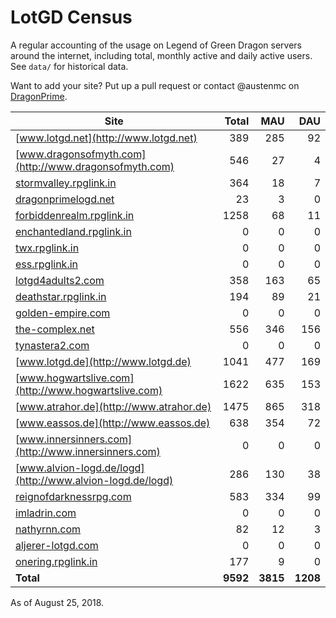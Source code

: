 # LotGD Census
A regular accounting of the usage on Legend of Green Dragon servers around the internet, including total, monthly active and daily active users. See `data/` for historical data.

Want to add your site? Put up a pull request or contact @austenmc on [DragonPrime](http://dragonprime.net).


Site | Total | MAU | DAU
--- | ---:| ---:| ---:
[www.lotgd.net](http://www.lotgd.net)|389|285|92
[www.dragonsofmyth.com](http://www.dragonsofmyth.com)|546|27|4
[stormvalley.rpglink.in](http://stormvalley.rpglink.in)|364|18|7
[dragonprimelogd.net](http://dragonprimelogd.net)|23|3|0
[forbiddenrealm.rpglink.in](http://forbiddenrealm.rpglink.in)|1258|68|11
[enchantedland.rpglink.in](http://enchantedland.rpglink.in)|0|0|0
[twx.rpglink.in](http://twx.rpglink.in)|0|0|0
[ess.rpglink.in](http://ess.rpglink.in)|0|0|0
[lotgd4adults2.com](http://lotgd4adults2.com)|358|163|65
[deathstar.rpglink.in](http://deathstar.rpglink.in)|194|89|21
[golden-empire.com](http://golden-empire.com)|0|0|0
[the-complex.net](http://the-complex.net)|556|346|156
[tynastera2.com](http://tynastera2.com)|0|0|0
[www.lotgd.de](http://www.lotgd.de)|1041|477|169
[www.hogwartslive.com](http://www.hogwartslive.com)|1622|635|153
[www.atrahor.de](http://www.atrahor.de)|1475|865|318
[www.eassos.de](http://www.eassos.de)|638|354|72
[www.innersinners.com](http://www.innersinners.com)|0|0|0
[www.alvion-logd.de/logd](http://www.alvion-logd.de/logd)|286|130|38
[reignofdarknessrpg.com](http://reignofdarknessrpg.com)|583|334|99
[imladrin.com](http://imladrin.com)|0|0|0
[nathyrnn.com](http://nathyrnn.com)|82|12|3
[aljerer-lotgd.com](http://aljerer-lotgd.com)|0|0|0
[onering.rpglink.in](http://onering.rpglink.in)|177|9|0
**Total**|**9592**|**3815**|**1208**

As of August 25, 2018.
